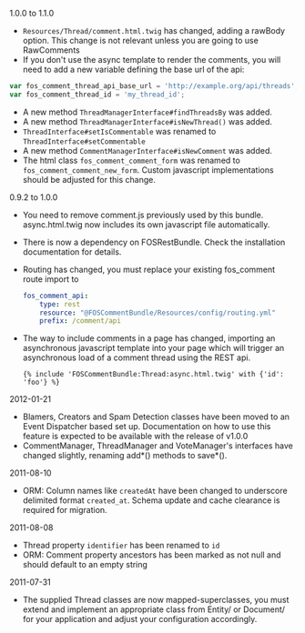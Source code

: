 1.0.0 to 1.1.0

 * `Resources/Thread/comment.html.twig` has changed, adding a rawBody option. This change is not relevant unless you are going to use RawComments
 * If you don't use the async template to render the comments, you will need to add a new variable defining the base url of the api:

 ``` javascript
 var fos_comment_thread_api_base_url = 'http://example.org/api/threads';
 var fos_comment_thread_id = 'my_thread_id';
 ```
 * A new method `ThreadManagerInterface#findThreadsBy` was added.
 * A new method `ThreadManagerInterface#isNewThread()` was added.
 * `ThreadInterface#setIsCommentable` was renamed to `ThreadInterface#setCommentable`
 * A new method `CommentManagerInterface#isNewComment` was added.
 * The html class `fos_comment_comment_form` was renamed to `fos_comment_comment_new_form`. Custom javascript implementations should be adjusted for this change.


0.9.2 to 1.0.0

 * You need to remove comment.js previously used by this bundle. async.html.twig now includes its
   own javascript file automatically.
 * There is now a dependency on FOSRestBundle. Check the installation documentation for details.
 * Routing has changed, you must replace your existing fos_comment route import to

   ``` yaml
   fos_comment_api:
       type: rest
       resource: "@FOSCommentBundle/Resources/config/routing.yml"
       prefix: /comment/api
   ```

 * The way to include comments in a page has changed, importing an asynchronous javascript template into
   your page which will trigger an asynchronous load of a comment thread using the REST api.

   ``` jinja
   {% include 'FOSCommentBundle:Thread:async.html.twig' with {'id': 'foo'} %}
   ```

2012-01-21

 * Blamers, Creators and Spam Detection classes have been moved to an Event Dispatcher based set up.
   Documentation on how to use this feature is expected to be available with the release of v1.0.0
 * CommentManager, ThreadManager and VoteManager's interfaces have changed slightly, renaming add*()
   methods to save*().

2011-08-10

 * ORM: Column names like ``createdAt`` have been changed to underscore delimited format ``created_at``.
   Schema update and cache clearance is required for migration.

2011-08-08

 * Thread property ``identifier`` has been renamed to ``id``
 * ORM: Comment property ancestors has been marked as not null and should default to an empty string

2011-07-31

 * The supplied Thread classes are now mapped-superclasses, you must extend and implement an appropriate
   class from Entity/ or Document/ for your application and adjust your configuration accordingly.
